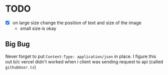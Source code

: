 # TODO

- [x] on large size change the position of text and size of the image
  - small size is okay
  

## Big Bug  

Never forget to put `Content-Type: application/json` in place.
I figure this out b/c vercel didn't worked when i client was sending request to api (called `githubUser.ts`)


